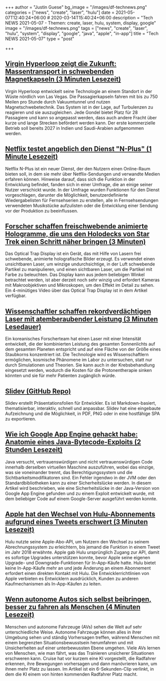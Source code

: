 +++
author = "Justin Guese"
bg_image = "/images/df-technews.png"
categories = ["news", "create", "laser", "hulu"]
date = 2021-05-07T12:40:24+06:00 # 2020-03-14T15:40:24+06:00
description = "Tech NEWS 2021-05-07 - Themen: create, laser, hulu, system, display, google"
image = "/images/df-technews.png"
tags = ["news", "create", "laser", "hulu", "system", "display", "google", "java", "apple", "in-app"]
title = "Tech NEWS 2021-05-07"
type = "post"

+++

## [Virgin Hyperloop zeigt die Zukunft: Massentransport in schwebenden Magnetkapseln (3 Minuten Lesezeit)](https://www.usnews.com/news/technology/articles/2021-05-06/virgin-hyperloop-shows-off-the-future-mass-transport-in-floating-magnetic-pods)

 Virgin Hyperloop entwickelt seine Technologie an einem Standort in der Wüste nördlich von Las Vegas. Die Passagierkapseln fahren mit bis zu 750 Meilen pro Stunde durch Vakuumtunnel und nutzen Magnetschwebetechnik. Das System ist in der Lage, auf Turbulenzen zu reagieren und sie auszugleichen. Jede Gondel bietet Platz für 28 Passagiere und kann so angepasst werden, dass auch andere Fracht über kurze und lange Strecken befördert werden kann. Der erste kommerzielle Betrieb soll bereits 2027 in Indien und Saudi-Arabien aufgenommen werden.

## [Netflix testet angeblich den Dienst "N-Plus" (1 Minute Lesezeit)](https://www.cnet.com/news/netflix-is-reportedly-testing-n-plus-service/)

 Netflix N-Plus ist ein neuer Dienst, der den Nutzern einen Online-Raum bieten soll, in dem sie mehr über Netflix-Sendungen und verwandte Medien erfahren können. Hinweise darauf, dass sich die Funktion in der Entwicklung befindet, fanden sich in einer Umfrage, die an einige seiner Nutzer verschickt wurde. In der Umfrage wurden Funktionen für den Dienst vorgeschlagen, darunter die Möglichkeit, benutzerdefinierte Wiedergabelisten für Fernsehserien zu erstellen, alle in Fernsehsendungen verwendeten Musikstücke aufzulisten oder die Entwicklung einer Sendung vor der Produktion zu beeinflussen.

## [Forscher schaffen freischwebende animierte Hologramme, die uns den Holodecks von Star Trek einen Schritt näher bringen (3 Minuten)](https://gizmodo.com/researchers-create-free-floating-animated-holograms-tha-1846828392)

 Das Optical Trap Display ist ein Gerät, das mit Hilfe von Lasern frei schwebende, animierte holografische Bilder erzeugt. Es verwendet einen unsichtbaren Laser, um winzige undurchsichtige, in der Luft schwebende Partikel zu manipulieren, und einen sichtbaren Laser, um die Partikel mit Farbe zu beleuchten. Das Display kann aus jedem beliebigen Winkel betrachtet werden, ist aber derzeit noch sehr winzig und erfordert Kameras mit Makroobjektiven und Mikroskopen, um den Effekt im Detail zu sehen. Ein 4-minütiges Video über das Optical Trap Display ist in dem Artikel verfügbar.

## [Wissenschaftler schaffen rekordverdächtigen Laser mit atemberaubender Leistung (3 Minuten Lesedauer)](https://www.vice.com/en/article/z3xxza/scientists-create-record-breaking-laser-with-mind-blowing-power)

 Ein koreanisches Forscherteam hat einen Laser mit einer Intensität entwickelt, die der kombinierten Leistung des gesamten Sonnenlichts auf dem gesamten Planeten entspricht und auf eine Fläche von der Größe eines Staubkorns konzentriert ist. Die Technologie wird es Wissenschaftlern ermöglichen, kosmische Phänomene im Labor zu untersuchen, statt nur durch Simulationen und Theorien. Sie kann auch in der Krebsbehandlung eingesetzt werden, wodurch die Kosten für die Protonentherapie sinken könnten und sie für mehr Patienten zugänglich würde.

## [Slidev (GitHub Repo)](https://github.com/slidevjs/slidev)

 Slidev erstellt Präsentationsfolien für Entwickler. Es ist Markdown-basiert, thematisierbar, interaktiv, schnell und anpassbar. Slidev hat eine eingebaute Aufzeichnung und die Möglichkeit, in PDF, PNG oder in eine hostfähige SPA zu exportieren.

## [Wie ich Google App Engine gehackt habe: Anatomie eines Java-Bytecode-Exploits (2 Stunden Lesezeit)](https://blog.polybdenum.com/2021/05/05/how-i-hacked-google-app-engine-anatomy-of-a-java-bytecode-exploit.html)

 Java versucht, vertrauenswürdigen und nicht vertrauenswürdigen Code innerhalb derselben virtuellen Maschine auszuführen, wobei das einzige, was sie voneinander trennt, das Berechtigungssystem und die Sichtbarkeitsmodifikatoren sind. Ein Fehler irgendwo in der JVM oder den Standardbibliotheken kann zu einer Sicherheitslücke werden. In diesem Artikel wird beschrieben, wie eine Sicherheitslücke in der Java-Version von Google App Engine gefunden und zu einem Exploit entwickelt wurde, mit dem beliebiger Code auf einem Google-Server ausgeführt werden konnte.

## [Apple hat den Wechsel von Hulu-Abonnements aufgrund eines Tweets erschwert (3 Minuten Lesezeit)](https://www.theverge.com/2021/5/6/22423410/apple-hulu-subscription-in-app-purchase-tweet)

 Hulu nutzte seine Apple-Abo-API, um Nutzern den Wechsel zu seinem Abrechnungssystem zu erleichtern, bis jemand die Funktion in einem Tweet im Jahr 2018 erwähnte. Apple gab Hulu ursprünglich Zugang zur API, damit es sofortige Upgrades unterstützen konnte, bevor Apple seine eigenen Upgrade- und Downgrade-Funktionen für In-App-Käufe hatte. Hulu bietet keine In-App-Käufe mehr an und jede Änderung an einem Abonnement erfordert einen direkten Kontakt mit Hulu. Die Entwicklerrichtlinien von Apple verbieten es Entwicklern ausdrücklich, Kunden zu anderen Kaufmechanismen als In-App-Käufen zu leiten.

## [Wenn autonome Autos sich selbst beibringen, besser zu fahren als Menschen (4 Minuten Lesezeit)](https://spectrum.ieee.org/cars-that-think/transportation/self-driving/autonomous-cars-teach-themselves-to-drive-better-than-humans)

 Menschen und autonome Fahrzeuge (AVs) sehen die Welt auf sehr unterschiedliche Weise. Autonome Fahrzeuge können alles in ihrer Umgebung sehen und ständig Vorhersagen treffen, während Menschen mit einem begrenzten Situationsbewusstsein herumfahren und mit Unsicherheiten auf einer unterbewussten Ebene umgehen. Viele AVs lernen von Menschen, wie man fährt, was das Trainieren unsicherer Situationen erschweren kann. Cruise hat vor kurzem eine KI vorgestellt, die Radfahrer erkennen, ihre Bewegungen vorhersagen und dann manövrieren kann, um ihnen mehr Platz zu lassen. Im Artikel ist ein 6-Sekunden-Clip verlinkt, in dem die KI einem von hinten kommenden Radfahrer Platz macht.

